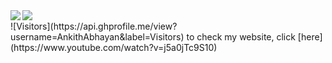 <img align="left" src="https://github-readme-stats.vercel.app/api?username=AnkithAbhayan&show_icons=true&theme=gruvboxt&hide_border=true&include_all_commits=true" />
<img align="left" src="https://github-readme-stats.vercel.app/api/top-langs/?username=AnkithAbhayan&layout=compact&card_width=250&show_icons=true&show_icons=true&theme=bruvbox&hide_border=true"/><br>
![Visitors](https://api.ghprofile.me/view?username=AnkithAbhayan&label=Visitors) 
to check my website, click [here](https://www.youtube.com/watch?v=j5a0jTc9S10) 

